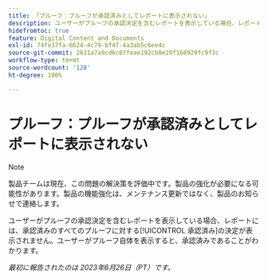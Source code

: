 ```yaml
---
title: 「プルーフ：プルーフが承認済みとしてレポートに表示されない」
description: ユーザーがプルーフの承認決定を含むレポートを表示している場合、レポートには、承認済みのすべてのプルーフに対する承認済みの決定が表示されません。ユーザーがプルーフ自体を表示すると、承認済みであることがわかります。
hidefromtoc: true
feature: Digital Content and Documents
exl-id: 74fe37fa-6624-4c79-bf47-4a3ab5c6ee4c
source-git-commit: 2631a7a9cd6c07feae192cb0e29f168929fc9f3c
workflow-type: tm+mt
source-wordcount: '128'
ht-degree: 100%

---
```


# プルーフ：プルーフが承認済みとしてレポートに表示されない

>[!NOTE]
>
>製品チームは現在、この問題の解決策を評価中です。製品の強化が必要になる可能性があります。製品の機能強化は、メンテナンス更新ではなく、製品のお知らせで連絡します。

ユーザーがプルーフの承認決定を含むレポートを表示している場合、レポートには、承認済みのすべてのプルーフに対する[!UICONTROL 承認済み]の決定が表示されません。ユーザーがプルーフ自体を表示すると、承認済みであることがわかります。

_最初に報告されたのは 2023年6月26日（PT）です。_

